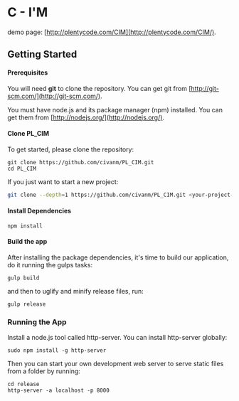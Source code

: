 # C - I'M

demo page: [http://plentycode.com/CIM](http://plentycode.com/CIM/).

## Getting Started

#### Prerequisites

You will need **git** to clone the repository. You can get git from
[http://git-scm.com/](http://git-scm.com/).

You must have node.js and its package manager (npm) installed.  You can get them from [http://nodejs.org/](http://nodejs.org/).

#### Clone PL_CIM
To get started, please clone the repository:

```
git clone https://github.com/civanm/PL_CIM.git
cd PL_CIM
```

If you just want to start a new project:

```bash
git clone --depth=1 https://github.com/civanm/PL_CIM.git <your-project-name>
```


#### Install Dependencies


```
npm install
```
#### Build the app
After installing the package dependencies, it's time to build our application, do it running the gulps tasks:
```
gulp build
```
and then to uglify and minify release files, run:

```
gulp release
```

### Running the App 

Install a node.js tool called http-server. You can install http-server globally:

```
sudo npm install -g http-server
```

Then you can start your own development web server to serve static files from a folder by running:

```
cd release
http-server -a localhost -p 8000
